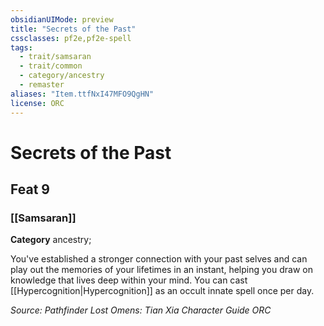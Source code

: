 ```yaml
---
obsidianUIMode: preview
title: "Secrets of the Past"
cssclasses: pf2e,pf2e-spell
tags:
  - trait/samsaran
  - trait/common
  - category/ancestry
  - remaster
aliases: "Item.ttfNxI47MFO9QgHN"
license: ORC
---
```

# Secrets of the Past
## Feat 9
### [[Samsaran]]

**Category** ancestry; 




You've established a stronger connection with your past selves and can play out the memories of your lifetimes in an instant, helping you draw on knowledge that lives deep within your mind. You can cast [[Hypercognition|Hypercognition]] as an occult innate spell once per day.

*Source: Pathfinder Lost Omens: Tian Xia Character Guide*
*ORC*